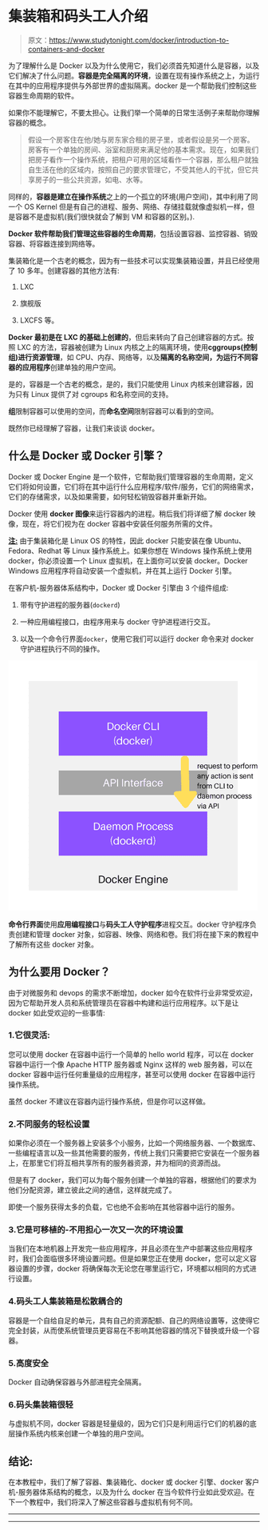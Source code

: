 # 集装箱和码头工人介绍

> 原文：<https://www.studytonight.com/docker/introduction-to-containers-and-docker>

为了理解什么是 Docker 以及为什么使用它，我们必须首先知道什么是容器，以及它们解决了什么问题。**容器是完全隔离的环境**，设置在现有操作系统之上，为运行在其中的应用程序提供与外部世界的虚拟隔离。docker 是一个帮助我们控制这些容器生命周期的软件。

如果你不能理解它，不要太担心。让我们举一个简单的日常生活例子来帮助你理解容器的概念。

> 假设一个房客住在他/她与房东家合租的房子里，或者假设是另一个房客。房客有一个单独的房间、浴室和厨房来满足他的基本需求。现在，如果我们把房子看作一个操作系统，把租户可用的区域看作一个容器，那么租户就独自生活在他的区域内，按照自己的要求管理它，不受其他人的干扰，但它共享房子的一些公共资源，如电、水等。

同样的，**容器是建立在操作系统**之上的一个孤立的环境(用户空间)，其中利用了同一个 OS Kernel 但是有自己的进程、服务、网络、存储挂载就像虚拟机一样，但是容器不是虚拟机(我们很快就会了解到 VM 和容器的区别。).

**Docker 软件帮助我们管理这些容器的生命周期**，包括设置容器、监控容器、销毁容器、将容器连接到网络等。

集装箱化是一个古老的概念，因为有一些技术可以实现集装箱设置，并且已经使用了 10 多年。创建容器的其他方法有:

1.  LXC

2.  旗舰版

3.  LXCFS 等。

**Docker 最初是在 LXC 的基础上创建的**，但后来转向了自己创建容器的方式。按照 LXC 的方法，容器被创建为 Linux 内核之上的隔离环境，使用**cggroups(控制组)进行资源管理**，如 CPU、内存、网络等，以及**隔离的名称空间，为运行不同容器的应用程序**创建单独的用户空间。

是的，容器是一个古老的概念，是的，我们只能使用 Linux 内核来创建容器，因为只有 Linux 提供了对 cgroups 和名称空间的支持。

**组**限制容器可以使用的空间，而**命名空间**限制容器可以看到的空间。

既然你已经理解了容器，让我们来谈谈 docker。

## 什么是 Docker 或 Docker 引擎？

Docker 或 Docker Engine 是一个软件，它帮助我们管理容器的生命周期，定义它们将如何设置，它们将在其中运行什么应用程序/软件/服务，它们的网络需求，它们的存储需求，以及如果需要，如何轻松销毁容器并重新开始。

Docker 使用 **docker 图像**来运行容器内的进程。稍后我们将详细了解 docker 映像，现在，将它们视为在 docker 容器中安装任何服务所需的文件。

<u>**注:**</u> 由于集装箱化是 Linux OS 的特性，因此 docker 只能安装在像 Ubuntu、Fedora、Redhat 等 Linux 操作系统上。如果你想在 Windows 操作系统上使用 docker，你必须设置一个 Linux 虚拟机，在上面你可以安装 docker。Docker Windows 应用程序将自动安装一个虚拟机，并在其上运行 Docker 引擎。

在客户机-服务器体系结构中，Docker 或 Docker 引擎由 3 个组件组成:

1.  带有守护进程的服务器(`dockerd`)

2.  一种应用编程接口，由程序用来与 docker 守护进程进行交互。

3.  以及一个命令行界面`docker`，使用它我们可以运行 docker 命令来对 docker 守护进程执行不同的操作。

![Docker Engine client-server architecture components](img/5bf6b8608104bca6d6a4b81ac4768c3a.png)

**命令行界面**使用**应用编程接口**与**码头工人守护程序**进程交互。docker 守护程序负责创建和管理 docker 对象，如容器、映像、网络和卷。我们将在接下来的教程中了解所有这些 docker 对象。

## 为什么要用 Docker？

由于对微服务和 devops 的需求不断增加，docker 如今在软件行业非常受欢迎，因为它帮助开发人员和系统管理员在容器中构建和运行应用程序。以下是让 docker 如此受欢迎的一些事情:

### 1.它很灵活:

您可以使用 docker 在容器中运行一个简单的 hello world 程序，可以在 docker 容器中运行一个像 Apache HTTP 服务器或 Nginx 这样的 web 服务器，可以在 docker 容器中运行任何重量级的应用程序，甚至可以使用 docker 在容器中运行操作系统。

虽然 docker 不建议在容器内运行操作系统，但是你可以这样做。

### 2.不同服务的轻松设置

如果你必须在一个服务器上安装多个小服务，比如一个网络服务器、一个数据库、一些编程语言以及一些其他需要的服务，传统上我们只需要把它安装在一个服务器上，在那里它们将互相共享所有的服务器资源，并为相同的资源而战。

但是有了 docker，我们可以为每个服务创建一个单独的容器，根据他们的要求为他们分配资源，建立彼此之间的通信，这样就完成了。

即使一个服务获得太多的负载，它也绝不会影响在其他容器中运行的服务。

### 3.它是可移植的-不用担心一次又一次的环境设置

当我们在本地机器上开发完一些应用程序，并且必须在生产中部署这些应用程序时，我们会面临很多环境设置问题。但是如果您正在使用 docker，您可以定义容器设置的步骤，docker 将确保每次无论您在哪里运行它，环境都以相同的方式进行设置。

### 4.码头工人集装箱是松散耦合的

容器是一个自给自足的单元，具有自己的资源配额、自己的网络设置等，这使得它完全封装，从而使系统管理员更容易在不影响其他容器的情况下替换或升级一个容器。

### 5.高度安全

Docker 自动确保容器与外部进程完全隔离。

### 6.码头集装箱很轻

与虚拟机不同，docker 容器是轻量级的，因为它们只是利用运行它们的机器的底层操作系统内核来创建一个单独的用户空间。

## 结论:

在本教程中，我们了解了容器、集装箱化、docker 或 docker 引擎、docker 客户机-服务器体系结构的概念，以及为什么 docker 在当今软件行业如此受欢迎。在下一个教程中，我们将深入了解这些容器与虚拟机有何不同。

* * *

* * *